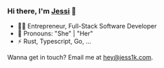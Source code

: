 ### Hi there, I'm [Jessi](https://jess1k.com) 👋

- 👩‍💻 En­t­re­pre­neur, Full-Stack Software Developer
- 👗 Pronouns: "She" | "Her"
- :zap: Rust, Typescript, Go, ...

Wanna get in touch? Email me at <a href="mailto:hey@jess1k.com">hey@jess1k.com</a>.